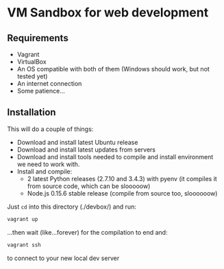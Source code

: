# VM Sandbox for web development

## Requirements

- Vagrant
- VirtualBox
- An OS compatible with both of them (Windows should work, but not tested yet)
- An internet connection
- Some patience...


## Installation

This will do a couple of things:

- Download and install latest Ubuntu release
- Download and install latest updates from servers
- Download and install tools needed to compile and install environment we need to work with.
- Install and compile:
    - 2 latest Python releases (2.7.10 and 3.4.3) with pyenv (it compiles it from source code, which can be slooooow)
    - Node.js 0.15.6 stable release (compile from source too, sloooooow)

Just `cd` into this directory (./devbox/) and run:

``` bash
vagrant up
```

...then wait (like...forever) for the compilation to end and:

``` bash
vagrant ssh
```

to connect to your new local dev server

